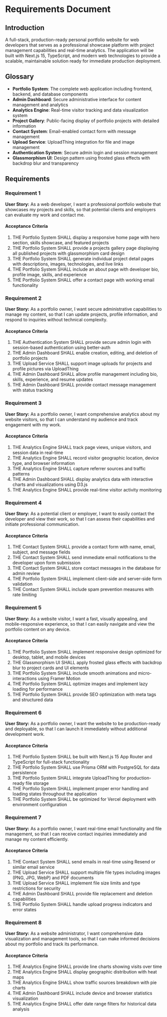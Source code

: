 # Requirements Document

## Introduction

A full-stack, production-ready personal portfolio website for web developers that serves as a professional showcase platform with project management capabilities and real-time analytics. The application will be built with Next.js 15, TypeScript, and modern web technologies to provide a scalable, maintainable solution ready for immediate production deployment.

## Glossary

- **Portfolio System**: The complete web application including frontend, backend, and database components
- **Admin Dashboard**: Secure administrative interface for content management and analytics
- **Analytics Engine**: Real-time visitor tracking and data visualization system
- **Project Gallery**: Public-facing display of portfolio projects with detailed information
- **Contact System**: Email-enabled contact form with message management
- **Upload Service**: UploadThing integration for file and image management
- **Authentication System**: Secure admin login and session management
- **Glassmorphism UI**: Design pattern using frosted glass effects with backdrop blur and transparency

## Requirements

### Requirement 1

**User Story:** As a web developer, I want a professional portfolio website that showcases my projects and skills, so that potential clients and employers can evaluate my work and contact me.

#### Acceptance Criteria

1. THE Portfolio System SHALL display a responsive home page with hero section, skills showcase, and featured projects
2. THE Portfolio System SHALL provide a projects gallery page displaying all published projects with glassmorphism card design
3. THE Portfolio System SHALL generate individual project detail pages with descriptions, images, technologies, and live links
4. THE Portfolio System SHALL include an about page with developer bio, profile image, skills, and experience
5. THE Portfolio System SHALL offer a contact page with working email functionality

### Requirement 2

**User Story:** As a portfolio owner, I want secure administrative capabilities to manage my content, so that I can update projects, profile information, and respond to inquiries without technical complexity.

#### Acceptance Criteria

1. THE Authentication System SHALL provide secure admin login with session-based authentication using better-auth
2. THE Admin Dashboard SHALL enable creation, editing, and deletion of portfolio projects
3. THE Upload Service SHALL support image uploads for projects and profile pictures via UploadThing
4. THE Admin Dashboard SHALL allow profile management including bio, skills, experience, and resume updates
5. THE Admin Dashboard SHALL provide contact message management with status tracking

### Requirement 3

**User Story:** As a portfolio owner, I want comprehensive analytics about my website visitors, so that I can understand my audience and track engagement with my work.

#### Acceptance Criteria

1. THE Analytics Engine SHALL track page views, unique visitors, and session data in real-time
2. THE Analytics Engine SHALL record visitor geographic location, device type, and browser information
3. THE Analytics Engine SHALL capture referrer sources and traffic patterns
4. THE Admin Dashboard SHALL display analytics data with interactive charts and visualizations using D3.js
5. THE Analytics Engine SHALL provide real-time visitor activity monitoring

### Requirement 4

**User Story:** As a potential client or employer, I want to easily contact the developer and view their work, so that I can assess their capabilities and initiate professional communication.

#### Acceptance Criteria

1. THE Contact System SHALL provide a contact form with name, email, subject, and message fields
2. THE Contact System SHALL send immediate email notifications to the developer upon form submission
3. THE Contact System SHALL store contact messages in the database for admin review
4. THE Portfolio System SHALL implement client-side and server-side form validation
5. THE Contact System SHALL include spam prevention measures with rate limiting

### Requirement 5

**User Story:** As a website visitor, I want a fast, visually appealing, and mobile-responsive experience, so that I can easily navigate and view the portfolio content on any device.

#### Acceptance Criteria

1. THE Portfolio System SHALL implement responsive design optimized for desktop, tablet, and mobile devices
2. THE Glassmorphism UI SHALL apply frosted glass effects with backdrop blur to project cards and UI elements
3. THE Portfolio System SHALL include smooth animations and micro-interactions using Framer Motion
4. THE Portfolio System SHALL optimize images and implement lazy loading for performance
5. THE Portfolio System SHALL provide SEO optimization with meta tags and structured data

### Requirement 6

**User Story:** As a portfolio owner, I want the website to be production-ready and deployable, so that I can launch it immediately without additional development work.

#### Acceptance Criteria

1. THE Portfolio System SHALL be built with Next.js 15 App Router and TypeScript for full-stack functionality
2. THE Portfolio System SHALL use Prisma ORM with PostgreSQL for data persistence
3. THE Portfolio System SHALL integrate UploadThing for production-ready file storage
4. THE Portfolio System SHALL implement proper error handling and loading states throughout the application
5. THE Portfolio System SHALL be optimized for Vercel deployment with environment configuration

### Requirement 7

**User Story:** As a portfolio owner, I want real-time email functionality and file management, so that I can receive contact inquiries immediately and manage my content efficiently.

#### Acceptance Criteria

1. THE Contact System SHALL send emails in real-time using Resend or similar email service
2. THE Upload Service SHALL support multiple file types including images (PNG, JPG, WebP) and PDF documents
3. THE Upload Service SHALL implement file size limits and type restrictions for security
4. THE Admin Dashboard SHALL provide file replacement and deletion capabilities
5. THE Portfolio System SHALL handle upload progress indicators and error states

### Requirement 8

**User Story:** As a website administrator, I want comprehensive data visualization and management tools, so that I can make informed decisions about my portfolio and track its performance.

#### Acceptance Criteria

1. THE Analytics Engine SHALL provide line charts showing visits over time
2. THE Analytics Engine SHALL display geographic distribution with heat maps
3. THE Analytics Engine SHALL show traffic sources breakdown with pie charts
4. THE Admin Dashboard SHALL include device and browser statistics visualization
5. THE Analytics Engine SHALL offer date range filters for historical data analysis